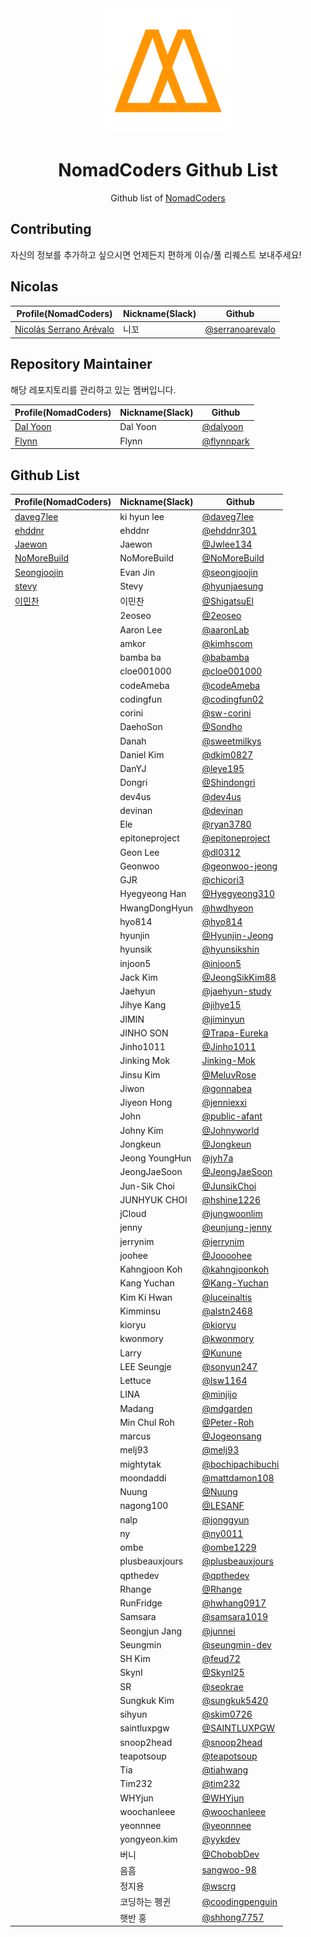 <div align="center">
  <a href="https://nomadcoders.co/" alt="NomadCoders">
    <img src="./images/NomadCoders.png" width="200" height="200">
  </a>

# NomadCoders Github List

Github list of [NomadCoders](https://nomadcoders.co/)

</div>

## Contributing

자신의 정보를 추가하고 싶으시면 언제든지 편하게 이슈/풀 리퀘스트 보내주세요!

## Nicolas

| Profile(NomadCoders)                                                   | Nickname(Slack) | Github                                               |
| ---------------------------------------------------------------------- | --------------- | ---------------------------------------------------- |
| [Nicolás Serrano Arévalo](https://nomadcoders.co/users/serranoarevalo) | 니꼬            | [@serranoarevalo](https://github.com/serranoarevalo) |

## Repository Maintainer

해당 레포지토리를 관리하고 있는 멤버입니다.

| Profile(NomadCoders)                                 | Nickname(Slack) | Github                                     |
| ---------------------------------------------------- | --------------- | ------------------------------------------ |
| [Dal Yoon](https://nomadcoders.co/users/yeodal.yoon) | Dal Yoon        | [@dalyoon](https://github.com/dalyoon)     |
| [Flynn](https://nomadcoders.co/users/flynnpark)      | Flynn           | [@flynnpark](https://github.com/flynnpark) |

## Github List

| Profile(NomadCoders)                                    | Nickname(Slack) | Github                                                 |
| ------------------------------------------------------- | --------------- | ------------------------------------------------------ |
| [daveg7lee](https://nomadcoders.co/users/daveg7lee)     | ki hyun lee     | [@daveg7lee](https://github.com/daveg7lee)             |
| [ehddnr](https://nomadcoders.co/users/ehddnr)           | ehddnr          | [@ehddnr301](https://github.com/ehddnr301)             |
| [Jaewon](https://nomadcoders.co/users/jwlee134)         | Jaewon          | [@Jwlee134](https://github.com/Jwlee134)               |
| [NoMoreBuild](https://nomadcoders.co/users/nomorebuild) | NoMoreBuild     | [@NoMoreBuild](https://github.com/NoMoreBuild)         |
| [Seongjoojin](https://nomadcoders.co/users/qpyou1234)   | Evan Jin        | [@seongjoojin](https://github.com/seongjoojin)         |
| [stevy](https://nomadcoders.co/users/stevy)             | Stevy           | [@hyunjaesung](https://github.com/hyunjaesung)         |
| [이민찬](https://nomadcoders.co/users/shigatsu970704)   | 이민찬          | [@ShigatsuEl](https://github.com/ShigatsuEl)           |
|                                                         | 2eoseo          | [@2eoseo](https://github.com/md2eoseo)                 |
|                                                         | Aaron Lee       | [@aaronLab](https://github.com/aaronLab)               |
|                                                         | amkor           | [@kimhscom](https://github.com/kimhscom)               |
|                                                         | bamba ba        | [@babamba](https://github.com/babamba)                 |
|                                                         | cloe001000      | [@cloe001000](https://github.com/cloe001000)           |
|                                                         | codeAmeba       | [@codeAmeba](https://github.com/codeAmeba)             |
|                                                         | codingfun       | [@codingfun02](https://github.com/codingfun02)         |
|                                                         | corini          | [@sw-corini](https://github.com/sw-corini)             |
|                                                         | DaehoSon        | [@Sondho](https://github.com/Sondho)                   |
|                                                         | Danah           | [@sweetmilkys](https://github.com/sweetmilkys)         |
|                                                         | Daniel Kim      | [@dkim0827](https://github.com/dkim0827)               |
|                                                         | DanYJ           | [@leye195](https://github.com/leye195)                 |
|                                                         | Dongri          | [@Shindongri](https://github.com/Shindongri)           |
|                                                         | dev4us          | [@dev4us](https://github.com/dev4us)                   |
|                                                         | devinan         | [@devinan](https://github.com/devinan)                 |
|                                                         | Ele             | [@ryan3780](https://github.com/ryan3780)               |
|                                                         | epitoneproject  | [@epitoneproject](https://github.com/epitoneproject)   |
|                                                         | Geon Lee        | [@dl0312](https://github.com/dl0312)                   |
|                                                         | Geonwoo         | [@geonwoo-jeong](https://github.com/geonwoo-jeong)     |
|                                                         | GJR             | [@chicori3](https://github.com/chicori3)               |
|                                                         | Hyegyeong Han   | [@Hyegyeong310](https://github.com/Hyegyeong310)       |
|                                                         | HwangDongHyun   | [@hwdhyeon](https://github.com/HwDhyeon)               |
|                                                         | hyo814          | [@hyo814](https://github.com/hyo814)                   |
|                                                         | hyunjin         | [@Hyunjin-Jeong](https://github.com/Hyunjin-Jeong)     |
|                                                         | hyunsik         | [@hyunsikshin](https://github.com/hyunsikshin)         |
|                                                         | injoon5         | [@injoon5](https://github.com/injoon5)                 |
|                                                         | Jack Kim        | [@JeongSikKim88](https://github.com/JeongSikKim88)     |
|                                                         | Jaehyun         | [@jaehyun-study](https://github.com/jaehyun-study)     |
|                                                         | Jihye Kang      | [@jihye15](https://github.com/jihye15)                 |
|                                                         | JIMIN           | [@jiminyun](https://github.com/jiminyun)               |
|                                                         | JINHO SON       | [@Trapa-Eureka](https://github.com/Trapa-Eureka)       |
|                                                         | Jinho1011       | [@Jinho1011](https://github.com/Jinho1011)             |
|                                                         | Jinking Mok     | [Jinking-Mok](https://github.com/Jinking-Mok)          |
|                                                         | Jinsu Kim       | [@MeluvRose](https://github.com/MeluvRose)             |
|                                                         | Jiwon           | [@gonnabea](https://github.com/gonnabea)               |
|                                                         | Jiyeon Hong     | [@jenniexxi](https://github.com/jenniexxi)             |
|                                                         | John            | [@public-afant](https://github.com/public-afant)       |
|                                                         | Johny Kim       | [@Johnyworld](https://github.com/Johnyworld)           |
|                                                         | Jongkeun        | [@Jongkeun](https://github.com/Jongkeun)               |
|                                                         | Jeong YoungHun  | [@jyh7a](https://github.com/jyh7a)                     |
|                                                         | JeongJaeSoon    | [@JeongJaeSoon](https://github.com/JeongJaeSoon)       |
|                                                         | Jun-Sik Choi    | [@JunsikChoi](https://github.com/JunsikChoi)           |
|                                                         | JUNHYUK CHOI    | [@hshine1226](https://github.com/hshine1226)           |
|                                                         | jCloud          | [@jungwoonlim](https://github.com/jungwoonlim)         |
|                                                         | jenny           | [@eunjung-jenny](https://github.com/eunjung-jenny)     |
|                                                         | jerrynim        | [@jerrynim](https://github.com/jerrynim)               |
|                                                         | joohee          | [@Joooohee](https://github.com/Joooohee)               |
|                                                         | Kahngjoon Koh   | [@kahngjoonkoh](https://github.com/kahngjoonkoh)       |
|                                                         | Kang Yuchan     | [@Kang-Yuchan](https://github.com/Kang-Yuchan)         |
|                                                         | Kim Ki Hwan     | [@luceinaltis](https://github.com/luceinaltis)         |
|                                                         | Kimminsu        | [@alstn2468](https://github.com/alstn2468)             |
|                                                         | kioryu          | [@kioryu](https://github.com/kioryu)                   |
|                                                         | kwonmory        | [@kwonmory](https://github.com/kwonmory)               |
|                                                         | Larry           | [@Kunune](https://github.com/Kunune)                   |
|                                                         | LEE Seungje     | [@sonyun247](https://github.com/sonyun247)             |
|                                                         | Lettuce         | [@lsw1164](https://github.com/lsw1164)                 |
|                                                         | LINA            | [@minjijo](https://github.com/minjijo)                 |
|                                                         | Madang          | [@mdgarden](https://github.com/mdgarden)               |
|                                                         | Min Chul Roh    | [@Peter-Roh](https://github.com/Peter-Roh)             |
|                                                         | marcus          | [@Jogeonsang](https://github.com/Jogeonsang)           |
|                                                         | melj93          | [@melj93](https://github.com/melj93)                   |
|                                                         | mightytak       | [@bochipachibuchi](https://github.com/bochipachibuchi) |
|                                                         | moondaddi       | [@mattdamon108](https://github.com/mattdamon108)       |
|                                                         | Nuung           | [@Nuung](https://github.com/Nuung)                     |
|                                                         | nagong100       | [@LESANF](https://github.com/LESANF)                   |
|                                                         | nalp            | [@jonggyun](https://github.com/jonggyun)               |
|                                                         | ny              | [@ny0011](https://github.com/ny0011)                   |
|                                                         | ombe            | [@ombe1229](https://github.com/ombe1229)               |
|                                                         | plusbeauxjours  | [@plusbeauxjours](https://github.com/plusbeauxjours)   |
|                                                         | qpthedev        | [@qpthedev](https://github.com/qpthedev)               |
|                                                         | Rhange          | [@Rhange](https://github.com/rhange)                   |
|                                                         | RunFridge       | [@hwhang0917](https://github.com/hwhang0917)           |
|                                                         | Samsara         | [@samsara1019](https://github.com/samsara1019)         |
|                                                         | Seongjun Jang   | [@junnei](https://github.com/junnei)                   |
|                                                         | Seungmin        | [@seungmin-dev](https://github.com/seungmin-dev)       |
|                                                         | SH Kim          | [@feud72](https://github.com/feud72)                   |
|                                                         | SkynI           | [@SkynI25](https://github.com/SkynI25)                 |
|                                                         | SR              | [@seokrae](https://github.com/seokrae)                 |
|                                                         | Sungkuk Kim     | [@sungkuk5420](https://github.com/sungkuk5420)         |
|                                                         | sihyun          | [@skim0726](https://github.com/skim0726)               |
|                                                         | saintluxpgw     | [@SAINTLUXPGW](https://github.com/SAINTLUXPGW)         |
|                                                         | snoop2head      | [@snoop2head](https://github.com/snoop2head)           |
|                                                         | teapotsoup      | [@teapotsoup](https://github.com/teapotsoup)           |
|                                                         | Tia             | [@tiahwang](https://github.com/tiahwang)               |
|                                                         | Tim232          | [@tim232](https://github.com/Tim232)                   |
|                                                         | WHYjun          | [@WHYjun](https://github.com/WHYjun)                   |
|                                                         | woochanleee     | [@woochanleee](https://github.com/woochanleee)         |
|                                                         | yeonnnee        | [@yeonnnee](https://github.com/yeonnnee)               |
|                                                         | yongyeon.kim    | [@yykdev](https://github.com/yykdev)                   |
|                                                         | 버니            | [@ChobobDev](https://github.com/ChobobDev)             |
|                                                         | 음흠            | [sangwoo-98](https://github.com/sangwoo-98)            |
|                                                         | 정지용          | [@wscrg](https://github.com/wscrg)                     |
|                                                         | 코딩하는 펭귄   | [@coodingpenguin](https://github.com/coodingpenguin)   |
|                                                         | 햇반 홍         | [@shhong7757](https://github.com/shhong7757)           |
